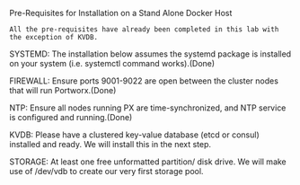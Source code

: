Pre-Requisites for Installation on a Stand Alone Docker Host


`All the pre-requisites have already been completed in this lab with the exception of KVDB.`


SYSTEMD: The installation below assumes the systemd package is installed on your system (i.e. systemctl command works).(Done)

FIREWALL: Ensure ports 9001-9022 are open between the cluster nodes that will run Portworx.(Done)

NTP: Ensure all nodes running PX are time-synchronized, and NTP service is configured and running.(Done) 

KVDB: Please have a clustered key-value database (etcd or consul) installed and ready. We will install this in the next step.

STORAGE: At least one free unformatted partition/ disk drive. We will make use of /dev/vdb to create our very first storage pool.
